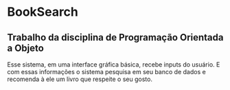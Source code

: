# BookSearch
## Trabalho da disciplina de Programação Orientada a Objeto

Esse sistema, em uma interface gráfica básica, recebe inputs do usuário. E com essas informações o sistema pesquisa em seu banco de dados e recomenda à ele um livro que respeite o seu gosto.
